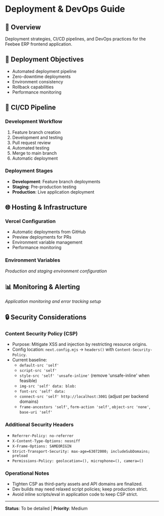 # Deployment & DevOps Guide

## 🚀 Overview
Deployment strategies, CI/CD pipelines, and DevOps practices for the Feebee ERP frontend application.

## 🎯 Deployment Objectives
- Automated deployment pipeline
- Zero-downtime deployments
- Environment consistency
- Rollback capabilities
- Performance monitoring

## 🔄 CI/CD Pipeline

### **Development Workflow**
1. Feature branch creation
2. Development and testing
3. Pull request review
4. Automated testing
5. Merge to main branch
6. Automatic deployment

### **Deployment Stages**
- **Development**: Feature branch deployments
- **Staging**: Pre-production testing
- **Production**: Live application deployment

## 🌐 Hosting & Infrastructure

### **Vercel Configuration**
- Automatic deployments from GitHub
- Preview deployments for PRs
- Environment variable management
- Performance monitoring

### **Environment Variables**
*Production and staging environment configuration*

## 📊 Monitoring & Alerting
*Application monitoring and error tracking setup*

## 🔒 Security Considerations

### Content Security Policy (CSP)
- Purpose: Mitigate XSS and injection by restricting resource origins.
- Config location: `next.config.mjs` → `headers()` with `Content-Security-Policy`.
- Current baseline:
  - `default-src 'self'`
  - `script-src 'self'`
  - `style-src 'self' 'unsafe-inline'` (remove 'unsafe-inline' when feasible)
  - `img-src 'self' data: blob:`
  - `font-src 'self' data:`
  - `connect-src 'self' http://localhost:3001` (adjust per backend domains)
  - `frame-ancestors 'self'`, `form-action 'self'`, `object-src 'none'`, `base-uri 'self'`

### Additional Security Headers
- `Referrer-Policy: no-referrer`
- `X-Content-Type-Options: nosniff`
- `X-Frame-Options: SAMEORIGIN`
- `Strict-Transport-Security: max-age=63072000; includeSubDomains; preload`
- `Permissions-Policy: geolocation=(), microphone=(), camera=()`

### Operational Notes
- Tighten CSP as third-party assets and API domains are finalized.
- Dev builds may need relaxed script policies; keep production strict.
- Avoid inline scripts/eval in application code to keep CSP strict.

---

**Status**: To be detailed | **Priority**: Medium
